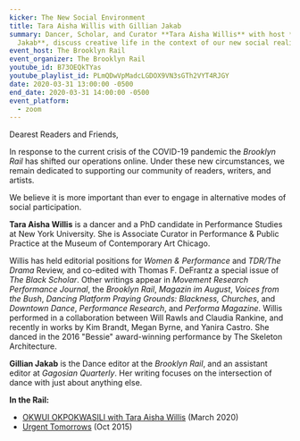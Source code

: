 ```yaml
---
kicker: The New Social Environment
title: Tara Aisha Willis with Gillian Jakab
summary: Dancer, Scholar, and Curator **Tara Aisha Willis** with host **Gillian
  Jakab**, discuss creative life in the context of our new social reality.
event_host: The Brooklyn Rail
event_organizer: The Brooklyn Rail
youtube_id: B73OEQkTYas
youtube_playlist_id: PLmQDwVpMadcLGDOX9VN3sGTh2VYT4RJGY
date: 2020-03-31 13:00:00 -0500
end_date: 2020-03-31 14:00:00 -0500
event_platform:
  - zoom
---
```

Dearest Readers and Friends,

In response to the current crisis of the COVID-19 pandemic the  _Brooklyn Rail_ has shifted our operations online. Under these new circumstances, we remain dedicated to supporting our community of readers, writers, and artists.

We believe it is more important than ever to engage in alternative modes of social participation.

**Tara Aisha Willis**  is a dancer and a PhD candidate in Performance Studies at New York University. She is Associate Curator in Performance & Public Practice at the Museum of Contemporary Art Chicago.

Willis has held editorial positions for  _Women & Performance_  and  _TDR/The Drama_  Review, and co-edited with Thomas F. DeFrantz a special issue of  _The Black Scholar_. Other writings appear in  _Movement Research Performance Journal_, the _Brooklyn Rail_,  _Magazin im August_,  _Voices from the Bush_,  _Dancing Platform Praying Grounds: Blackness, Churches_, and _Downtown Dance_,  _Performance_  _Research_, and  _Performa Magazine_. Willis performed in a collaboration between Will Rawls and Claudia Rankine, and recently in works by Kim Brandt, Megan Byrne, and Yanira Castro. She danced in the 2016 "Bessie" award-winning performance by The Skeleton Architecture.

**Gillian Jakab**  is the Dance editor at the _Brooklyn Rail_, and an assistant editor at _Gagosian Quarterly_. Her writing focuses on the intersection of dance with just about anything else.

**In the Rail:**

-   [OKWUI OKPOKWASILI with Tara Aisha Willis](https://brooklynrail.org/2020/03/dance/In-Conversation-Okwui-Okpokwasili-with-Tara-Aisha-Willis)  (March 2020)
-   [Urgent Tomorrows](https://brooklynrail.org/2015/10/dance/urgent-tomorrows)  (Oct 2015)
